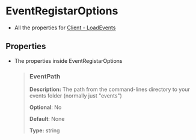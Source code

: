 # EventRegistarOptions
- All the properties for [Client - LoadEvents](/client?id=LoadEvents)

## Properties
- The properties inside EventRegistarOptions
    > ### EventPath 
    >
    > **Description:** The path from the command-lines directory to your events folder (normally just "events")
    >
    > **Optional**: No
    >
    > **Default**: None
    >
    > **Type:** string